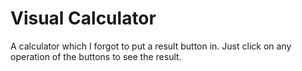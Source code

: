 # Visual Calculator

A calculator which I forgot to put a result button in. Just click on any operation of the buttons to see the result. 
